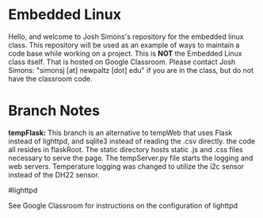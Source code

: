 # Embedded Linux

Hello, and welcome to Josh Simons's repository for the embedded linux class.  This repository will be used as an example of ways to maintain a code base while working on a project. This is **NOT** the Embedded Linux class itself.  That is hosted on Google Classroom.  Please contact Josh Simons: "simonsj [at] newpaltz [dot] edu" if you are in the class, but do not have the classroom code.

# Branch Notes

**tempFlask:** This branch is an alternative to tempWeb that uses Flask instead of lighttpd, and sqlite3 instead of reading the .csv directly.
the code all resides in flaskRoot.  The static directory hosts static .js and .css files necessary to serve the page.  The tempServer.py file starts the logging and web servers.  Temperature logging was changed to utilize the i2c sensor instead of the DH22 sensor.

#lighttpd

See Google Classroom for instructions on the configuration of lighttpd
